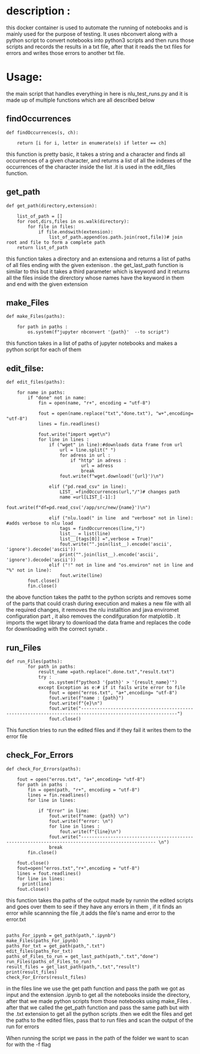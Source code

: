 # description :
this docker container is used to automate the running of notebooks and is mainly used for the purpose of testing. It uses nbconvert along with a python script to convert notebooks into python3 scripts and then runs those scripts and records the results in a txt file, after that it reads the txt files for errors and writes those errors to another txt file.

# Usage:
the main script that handles everything in here is nlu_test_runs.py and it is made up of multiple functions which are all described below

## findOccurrences
```
def findOccurrences(s, ch):

    return [i for i, letter in enumerate(s) if letter == ch]

```
this function is pretty basic, it takes a string and a character and finds all occurrences of a given character, and returns a list of all the indexes of the occurrences of the character inside the list .it is used in the edit_files function.

## get_path
```
def get_path(directory,extension):
  
	list_of_path = []
	for root,dirs,files in os.walk(directory):
		for file in files:
			if file.endswith(extension):
				list_of_path.append(os.path.join(root,file))# join root and file to form a complete path 
	return list_of_path
```
this function takes a directory and an extensiona and returns a list of paths of all files ending with the given extenison . the get_last_path function is similar to this but it takes a third parameter which is keyword and it returns all the files inside the direrctory whose names have the keyword in them and end with the given extension

## make_Files
```
def make_Files(paths):

	for path in paths :
		os.system(f"jupyter nbconvert '{path}'  --to script")
```
this function takes in a list of paths of jupyter notebooks and makes a python script for each of them

## edit_filse:
```
def edit_files(paths):

	for name in paths:
		if "done" not in name:
			fin = open(name, "r+", encoding = "utf-8")

			fout = open(name.replace("txt","done.txt"), "w+",encoding= "utf-8")
			lines = fin.readlines()
			
			fout.write("import wget\n")
			for line in lines : 
				if ("wget" in line):#downloads data frame from url 
					url = line.split(" ")
					for adress in url :
						if "http" in adress :
							url = adress
							break
					fout.write(f"wget.download('{url}')\n")
    				
				elif ("pd.read_csv" in line):
					LIST_ =findOccurrences(url,"/")# changes path 
					name =url[LIST_[-1]:]
					fout.write(f"df=pd.read_csv('/app/src/new/{name}')\n")
    					
				elif ("nlu.load(" in line  and "verbose" not in line): #adds verbose to nlu load 
					tags = findOccurrences(line,")")
					list__ = list(line)
					list__[tags[0]] =",verbose = True)" 
					fout.write("".join(list__).encode('ascii', 'ignore').decode('ascii'))
					print("".join(list__).encode('ascii', 'ignore').decode('ascii'))
				elif ("!" not in line and "os.environ" not in line and "%" not in line):
					fout.write(line)	
		fout.close()
		fin.close()
```
the above function takes the patht to the python scripts and removes some of the parts that could crash during execution and makes a new file with all the required changes, it removes the nlu installtion and java enviromet configuration part , it also removes the condifguration for matplotlib . It imports the wget library to download the data frame and replaces the code for downloading with the correct synatx .

## run_Files
```
def run_Files(paths):
		for path in paths:
			result_name =path.replace(".done.txt","result.txt")
			try :
				os.system(f"python3 '{path}' > '{result_name}'")
			except Exception as e:# if it fails write error to file 
				fout = open("erros.txt", "a+",encoding= "utf-8")
				fout.write(f"name : {path}")
				fout.write(f"{e}\n")
				fout.write("----------------------------------------------------------------------------------------------------------")
				fout.close()
```
This function tries to run the edited files and if they fail it writes them to the error file

## check_For_Errors
```
def check_For_Errors(paths):
	
	fout = open("erros.txt", "a+",encoding= "utf-8")
	for path in paths :
		fin = open(path, "r+", encoding = "utf-8")
		lines = fin.readlines()
		for line in lines:
			
			if "Error" in line: 
				fout.write(f"name: {path} \n")
				fout.write(f"error: \n")
				for line in lines :
					fout.write(f"{line}\n")
				fout.write("-------------------------------------------------------------------------------------------------- \n")
				break
		fin.close()
	
	fout.close()
	fout=open("erros.txt","r+",encoding = "utf-8")
	lines = fout.readlines()
	for line in lines:
	  print(line)
	fout.close()
```
this function takes tha paths of the output made by runnin the edited scripts and goes over them to see if they have any errors in them , if it finds an error while scannning the file ,it adds the file's name and error to the error.txt
```

paths_For_ipynb = get_path(path,".ipynb")	
make_Files(paths_For_ipynb)
paths_For_txt = get_path(path,".txt")
edit_files(paths_For_txt)   
paths_of_Files_to_run = get_last_path(path,".txt","done")
run_Files(paths_of_Files_to_run)
result_files = get_last_path(path,".txt","result")
print(result_files)
check_For_Errors(result_files)
```
in the files line we use the get path function and pass the path we got as input and the extension .ipynb to get all the notebooks inside the directory, after that we made python scripts from those notebooks using make_Files . after that we called the get_path function and pass the same path but with the .txt extension to get all the python scripts .then we edit the files and get the paths to the edited files, pass that to run files and scan the output of the run for errors

When running the script we pass in the path of the folder we want to scan for with the -f flag
